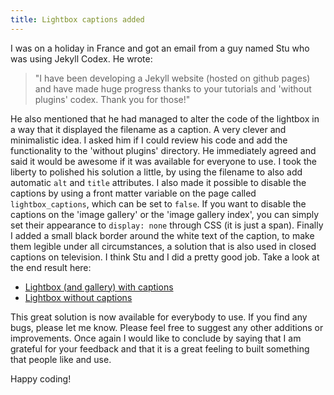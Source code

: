 ```yaml
---
title: Lightbox captions added
---
```


I was on a holiday in France and got an email from a guy named Stu who was using Jekyll Codex. He wrote: 

> "I have been developing a Jekyll website (hosted on github pages) and have made huge progress thanks to your tutorials and 'without plugins' codex. Thank you for those!" 

He also mentioned that he had managed to alter the code of the lightbox in a way that it displayed the filename as a caption. A very clever and minimalistic idea. I asked him if I could review his code and add the functionality to the 'without plugins' directory. He immediately agreed and said it would be awesome if it was available for everyone to use. I took the liberty to polished his solution a little, by using the filename to also add automatic `alt` and `title` attributes. I also made it possible to disable the captions by using a front matter variable on the page called `lightbox_captions`, which can be set to `false`. If you want to disable the captions on the 'image gallery' or the 'image gallery index', you can simply set their appearance to `display: none` through CSS (it is just a span). Finally I added a small black border around the white text of the caption, to make them legible under all circumstances, a solution that is also used in closed captions on television. I think Stu and I did a pretty good job. Take a look at the end result here:

- [Lightbox (and gallery) with captions](/without-plugin/image-gallery)
- [Lightbox without captions](/without-plugin/lightbox)

This great solution is now available for everybody to use. If you find any bugs, please let me know. Please feel free to suggest any other additions or improvements. Once again I would like to conclude by saying that I am grateful for your feedback and that it is a great feeling to built something that people like and use. 

Happy coding!